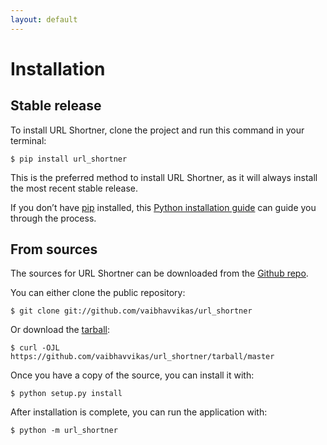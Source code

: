 ```yaml
---
layout: default
---
```


# Installation

## Stable release

To install URL Shortner, clone the project and run this command in your terminal:

```console
$ pip install url_shortner
```

This is the preferred method to install URL Shortner, as it will always install the most recent stable release.

If you don’t have [pip](https://pip.pypa.io) installed, this [Python installation guide](http://docs.python-guide.org/en/latest/starting/installation/) can guide
you through the process.

## From sources

The sources for URL Shortner can be downloaded from the [Github repo](https://github.com/vaibhavvikas/url_shortner).

You can either clone the public repository:

```console
$ git clone git://github.com/vaibhavvikas/url_shortner
```

Or download the [tarball](https://github.com/vaibhavvikas/url_shortner/tarball/master):

```console
$ curl -OJL https://github.com/vaibhavvikas/url_shortner/tarball/master
```

Once you have a copy of the source, you can install it with:

```console
$ python setup.py install
```

After installation is complete, you can run the application with:

```console
$ python -m url_shortner
```
